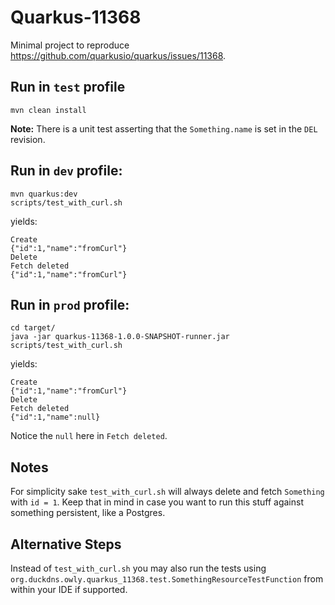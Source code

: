# Quarkus-11368
Minimal project to reproduce https://github.com/quarkusio/quarkus/issues/11368.

## Run in `test` profile

`mvn clean install`

**Note:** There is a unit test asserting that the `Something.name` is set in the `DEL` revision.

## Run in `dev` profile:

```
mvn quarkus:dev
scripts/test_with_curl.sh
```

yields:

```
Create
{"id":1,"name":"fromCurl"}
Delete
Fetch deleted
{"id":1,"name":"fromCurl"}
```

## Run in `prod` profile:

```
cd target/
java -jar quarkus-11368-1.0.0-SNAPSHOT-runner.jar
scripts/test_with_curl.sh
```

yields:

```
Create
{"id":1,"name":"fromCurl"}
Delete
Fetch deleted
{"id":1,"name":null}
```

Notice the `null` here in `Fetch deleted`.

## Notes

For simplicity sake `test_with_curl.sh` will always delete and fetch `Something` with `id = 1`. Keep that in
mind in case you want to run this stuff against something persistent, like a Postgres.

## Alternative Steps

Instead of `test_with_curl.sh` you may also run the tests using
`org.duckdns.owly.quarkus_11368.test.SomethingResourceTestFunction` from within your IDE if supported.
